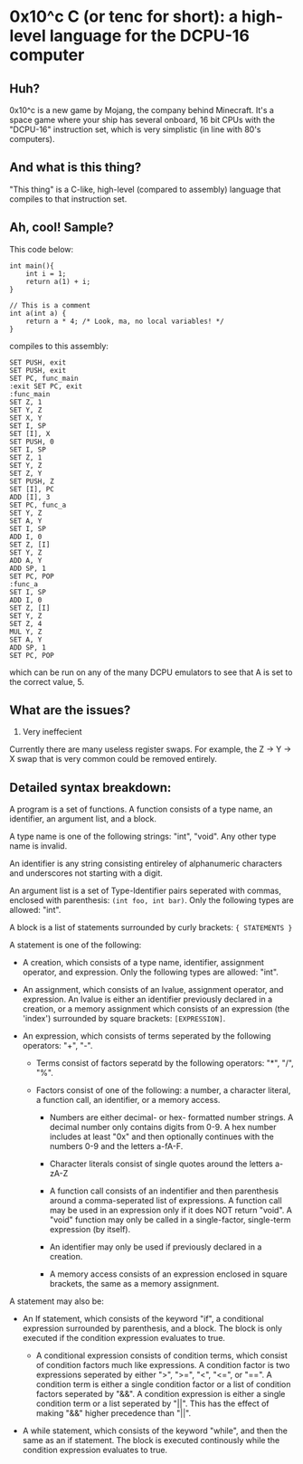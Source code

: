 0x10^c C (or tenc for short): a high-level language for the DCPU-16 computer
===========================================================================

Huh?
----

0x10^c is a new game by Mojang, the company behind Minecraft. It's a space game where your ship has several onboard, 16 bit CPUs with the "DCPU-16" instruction set, which is very simplistic (in line with 80's computers).

And what is this thing?
-----------------------

"This thing" is a C-like, high-level (compared to assembly) language that compiles to that instruction set.

Ah, cool! Sample?
-----------------

This code below:

    int main(){
    	int i = 1;
    	return a(1) + i;
    }
    
    // This is a comment
    int a(int a) {
    	return a * 4; /* Look, ma, no local variables! */
    }

compiles to this assembly:

    SET PUSH, exit
    SET PUSH, exit
    SET PC, func_main
    :exit SET PC, exit
    :func_main
    SET Z, 1
    SET Y, Z
    SET X, Y
    SET I, SP
    SET [I], X
    SET PUSH, 0
    SET I, SP
    SET Z, 1
    SET Y, Z
    SET Z, Y
    SET PUSH, Z
    SET [I], PC
    ADD [I], 3
    SET PC, func_a
    SET Y, Z
    SET A, Y
    SET I, SP
    ADD I, 0
    SET Z, [I]
    SET Y, Z
    ADD A, Y
    ADD SP, 1
    SET PC, POP
    :func_a
    SET I, SP
    ADD I, 0
    SET Z, [I]
    SET Y, Z
    SET Z, 4
    MUL Y, Z
    SET A, Y
    ADD SP, 1
    SET PC, POP

which can be run on any of the many DCPU emulators to see that A is set to the correct value, 5.

What are the issues?
--------------------

1. Very ineffecient

Currently there are many useless register swaps. For example, the Z -> Y -> X swap that is very common could be removed entirely. 

Detailed syntax breakdown:
--------------------------

A program is a set of functions. A function consists of a type name, an identifier, an argument list, and a block.

A type name is one of the following strings: "int", "void". Any other type name is invalid.

An identifier is any string consisting entireley of alphanumeric characters and underscores not starting with a digit.

An argument list is a set of Type-Identifier pairs seperated with commas, enclosed with parenthesis:
`(int foo, int bar)`. Only the following types are allowed: "int".

A block is a list of statements surrounded by curly brackets: `{ STATEMENTS }`

A statement is one of the following:

* A creation, which consists of a type name, identifier, assignment operator, and expression. Only the following types are allowed: "int".

* An assignment, which consists of an lvalue, assignment operator, and expression. An lvalue is either an identifier previously declared in a creation, or a memory assignment which consists of an expression (the 'index') surrounded by square brackets: `[EXPRESSION]`.

* An expression, which consists of terms seperated by the following operators: "+", "-". 

	- Terms consist of factors seperatd by the following operators: "*", "/", "%".

	- Factors consist of one of the following: a number, a character literal, a function call, an identifier, or a memory access.

		+ Numbers are either decimal- or hex- formatted number strings. A decimal number only contains digits from 0-9. A hex number includes at least "0x" and then optionally continues with the numbers 0-9 and the letters a-fA-F. 

		+ Character literals consist of single quotes around the letters a-zA-Z

		+ A function call consists of an indentifier and then parenthesis around a comma-seperated list of expressions. A function call may be used in an expression only if it does NOT return "void". A "void" function may only be called in a single-factor, single-term expression (by itself).

		+ An identifier may only be used if previously declared in a creation.

		+ A memory access consists of an expression enclosed in square brackets, the same as a memory assignment.

A statement may also be:

* An If statement, which consists of the keyword "if", a conditional expression surrounded by parenthesis, and a block. The block is only executed if the condition expression evaluates to true.

	- A conditional expression consists of condition terms, which consist of condition factors much like expressions. A condition factor is two expressions seperated by either ">", ">=", "<", "<=", or "==". A condition term is either a single condition factor or a list of condition factors seperated by "&&". A condition expression is either a single condition term or a list seperated by "||". This has the effect of making "&&" higher precedence than "||".

* A while statement, which consists of the keyword "while", and then the same as an if statement. The block is executed continously while the condition expression evaluates to true.